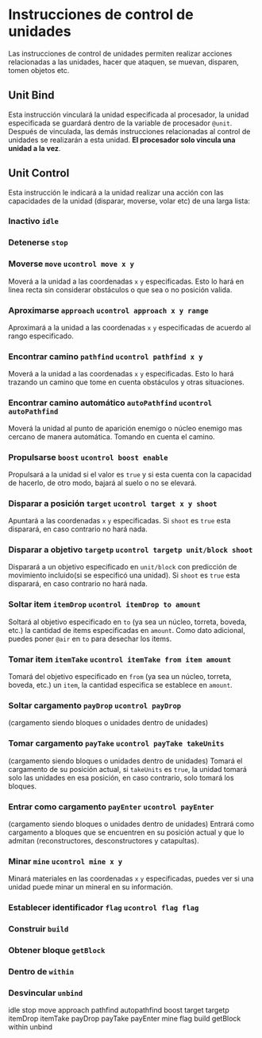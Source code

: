 # Instrucciones de control de unidades

Las instrucciones de control de unidades permiten realizar acciones relacionadas a las unidades, hacer que ataquen, se muevan, disparen, tomen objetos etc.

## Unit Bind

Esta instrucción vinculará la unidad especificada al procesador, la unidad especificada se guardará dentro de la variable de procesador `@unit`. Después de vinculada, las demás instrucciones relacionadas al control de unidades se realizarán a esta unidad. **El procesador solo vincula una unidad a la vez**.


## Unit Control

Esta instrucción le indicará a la unidad realizar una acción con las capacidades de la unidad (disparar, moverse, volar etc) de una larga lista:

###  Inactivo `idle`

### Detenerse `stop`

### Moverse `move` `ucontrol move x y`

Moverá a la unidad a las coordenadas `x` `y` especificadas. Esto lo hará en linea recta sin considerar obstáculos o que sea o no posición valida.
### Aproximarse `approach` `ucontrol approach x y range`

Aproximará a la unidad a las coordenadas `x` `y` especificadas de acuerdo al rango especificado.
### Encontrar camino `pathfind` `ucontrol pathfind x y`

Moverá a la unidad a las coordenadas `x` `y` especificadas. Esto lo hará trazando un camino que tome en cuenta obstáculos y otras situaciones.
### Encontrar camino automático `autoPathfind` `ucontrol autoPathfind`

Moverá la unidad al punto de aparición enemigo o núcleo enemigo mas cercano de manera automática. Tomando en cuenta el camino.
### Propulsarse `boost` `ucontrol boost enable`

Propulsará a la unidad si el valor es `true` y si esta cuenta con la capacidad de hacerlo, de otro modo, bajará al suelo o no se elevará.
### Disparar a posición `target` `ucontrol target x y shoot`

Apuntará a las coordenadas `x` `y` especificadas. Si `shoot` es `true` esta disparará, en caso contrario no hará nada.

### Disparar a objetivo `targetp` `ucontrol targetp unit/block shoot`

Disparará a un objetivo especificado en `unit/block` con predicción de movimiento incluido(si se especificó una unidad). Si `shoot` es `true` esta disparará, en caso contrario no hará nada.

### Soltar item `itemDrop` `ucontrol itemDrop to amount`

Soltará al objetivo especificado en `to` (ya sea un núcleo, torreta, boveda, etc.) la cantidad de items especificadas en `amount`. Como dato adicional, puedes poner `@air` en `to` para desechar los items.
### Tomar item `itemTake` `ucontrol itemTake from item amount`

Tomará del objetivo especificado en `from` (ya sea un núcleo, torreta, boveda, etc.) un `item`, la cantidad especifica se establece en `amount`.

### Soltar cargamento `payDrop` `ucontrol payDrop`

(cargamento siendo bloques o unidades dentro de unidades) 
### Tomar cargamento `payTake` `ucontrol payTake takeUnits`

(cargamento siendo bloques o unidades dentro de unidades)  Tomará el cargamento de su posición actual, si `takeUnits` es `true`, la unidad tomará solo las unidades en esa posición, en caso contrario, solo tomará los bloques.
### Entrar como cargamento `payEnter` `ucontrol payEnter`

(cargamento siendo bloques o unidades dentro de unidades) Entrará como cargamento a bloques que se encuentren en su posición actual y que lo admitan (reconstructores, desconstructores y catapultas).
### Minar `mine` `ucontrol mine x y`

Minará materiales en las coordenadas `x` `y` especificadas, puedes ver si una unidad puede minar un mineral en su información.

### Establecer identificador `flag` `ucontrol flag flag`

### Construir `build`

### Obtener bloque `getBlock`

### Dentro de `within`

### Desvincular `unbind`

idle stop move approach pathfind autopathfind boost target targetp itemDrop itemTake payDrop payTake payEnter mine flag build getBlock within unbind







